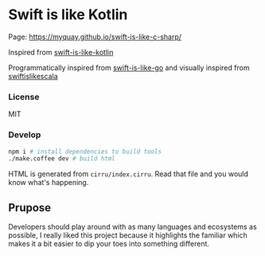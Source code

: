 
# Swift is like Kotlin

Page: https://myquay.github.io/swift-is-like-c-sharp/

Inspired from [swift-is-like-kotlin](http://nilhcem.github.io/swift-is-like-kotlin)

Programmatically inspired from [swift-is-like-go](https://github.com/jiyinyiyong/swift-is-like-go) and visually inspired from [swiftislikescala](https://github.com/leverich/swiftislikescala)

### License

MIT

### Develop

```bash
npm i # install dependencies to build tools
./make.coffee dev # build html
```

HTML is generated from `cirru/index.cirru`.
Read that file and you would know what's happening.

## Prupose

Developers should play around with as many languages and ecosystems as possible, I really liked this project because it highlights the familiar which makes it a bit easier to dip your toes into something different.
